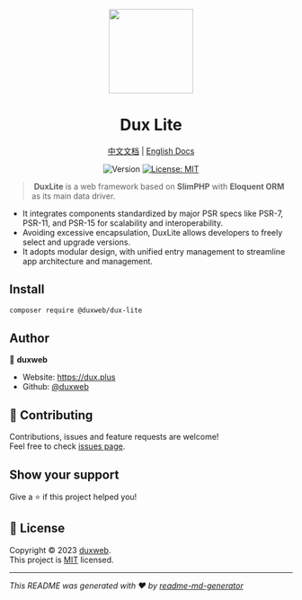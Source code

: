 
<p align="center">
  <img src="https://cdn.jsdelivr.net/gh/duxweb/duxweb/logo.svg" width="150">
<p>

<h1 align="center">Dux Lite</h1>

<p align="center">
<a href="https://lite2.dux.plus/zh/" target="_blank">中文文档</a>
|
<a href="https://lite2.dux.plus/en/" target="_blank">English Docs</a>
<p>


<p align="center">
  <img alt="Version" src="https://img.shields.io/badge/php-8.1-blue.svg?cacheSeconds=2592000" />
  <a href="https://github.com/duxweb/dux-refine/blob/main/LICENSE" target="_blank">
    <img alt="License: MIT" src="https://img.shields.io/badge/License-MIT-yellow.svg" />
  </a>
</p>

>️ **DuxLite** is a web framework based on **SlimPHP** with **Eloquent ORM** as its main data driver.

- It integrates components standardized by major PSR specs like PSR-7, PSR-11, and PSR-15 for scalability and interoperability.
- Avoiding excessive encapsulation, DuxLite allows developers to freely select and upgrade versions.
- It adopts modular design, with unified entry management to streamline app architecture and management.


## Install

```sh
composer require @duxweb/dux-lite
```


## Author

👤 **duxweb**

* Website: https://dux.plus
* Github: [@duxweb](https://github.com/duxweb)

## 🤝 Contributing

Contributions, issues and feature requests are welcome!<br />Feel free to check [issues page](https://github.com/duxweb/dux-lite/issues).

## Show your support

Give a ⭐️ if this project helped you!

## 📝 License

Copyright © 2023 [duxweb](https://github.com/duxweb).<br />
This project is [MIT](https://github.com/duxweb/dux-lite/blob/main/LICENSE) licensed.

***
_This README was generated with ❤️ by [readme-md-generator](https://github.com/kefranabg/readme-md-generator)_